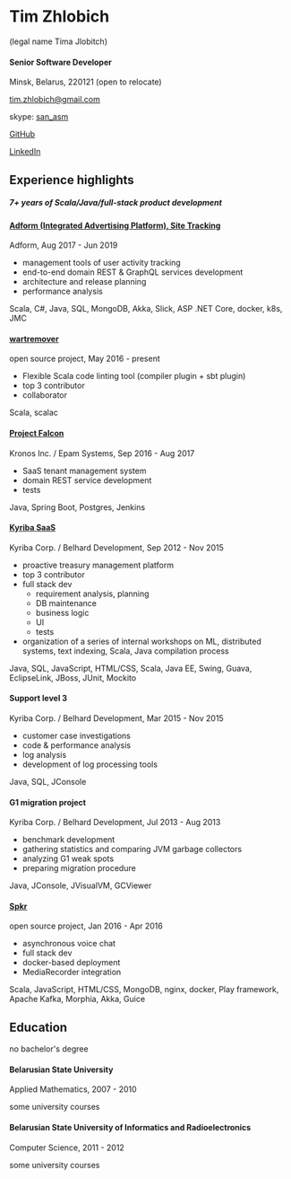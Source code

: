 # Tim Zhlobich

(legal name Tima Jlobitch)

#### Senior Software Developer

Minsk, Belarus, 220121 (open to relocate)

[tim.zhlobich@gmail.com](mailto:tim.zhlobich@gmail.com)

skype: [san_asm](skype:san_asm?chat)

[GitHub](http://github.com/tim-zh)

[LinkedIn](http://www.linkedin.com/in/timzh)

## Experience highlights

##### 7+ years of Scala/Java/full-stack product development

#### [Adform (Integrated Advertising Platform), Site Tracking](https://site.adform.com/)

Adform, Aug 2017 - Jun 2019

- management tools of user activity tracking
- end-to-end domain REST & GraphQL services development
- architecture and release planning
- performance analysis

Scala, C#, Java, SQL, MongoDB, Akka, Slick, ASP .NET Core, docker, k8s, JMC

#### [wartremover](https://github.com/tim-zh/wartremover)

open source project, May 2016 - present

- Flexible Scala code linting tool (compiler plugin + sbt plugin)
- top 3 contributor
- collaborator

Scala, scalac

#### [Project Falcon](https://www.kronos.com/)

Kronos Inc. / Epam Systems, Sep 2016 - Aug 2017

- SaaS tenant management system
- domain REST service development
- tests

Java, Spring Boot, Postgres, Jenkins

#### [Kyriba SaaS](http://www.kyriba.com/)

Kyriba Corp. / Belhard Development, Sep 2012 - Nov 2015

- proactive treasury management platform
- top 3 contributor
- full stack dev
    - requirement analysis, planning
    - DB maintenance
    - business logic
    - UI
    - tests
- organization of a series of internal workshops on ML, distributed systems, text indexing, Scala, Java compilation process

Java, SQL, JavaScript, HTML/CSS, Scala, Java EE, Swing, Guava, EclipseLink, JBoss, JUnit, Mockito

#### Support level 3

Kyriba Corp. / Belhard Development, Mar 2015 - Nov 2015

- customer case investigations
- code & performance analysis
- log analysis
- development of log processing tools

Java, SQL, JConsole

#### G1 migration project

Kyriba Corp. / Belhard Development, Jul 2013 - Aug 2013

- benchmark development
- gathering statistics and comparing JVM garbage collectors
- analyzing G1 weak spots
- preparing migration procedure

Java, JConsole, JVisualVM, GCViewer

#### [Spkr](https://github.com/tim-zh/spkr)

open source project, Jan 2016 - Apr 2016

- asynchronous voice chat
- full stack dev
- docker-based deployment
- MediaRecorder integration

Scala, JavaScript, HTML/CSS, MongoDB, nginx, docker, Play framework, Apache Kafka, Morphia, Akka, Guice

## Education

no bachelor's degree

#### Belarusian State University

Applied Mathematics, 2007 - 2010

some university courses

#### Belarusian State University of Informatics and Radioelectronics

Computer Science, 2011 - 2012

some university courses
